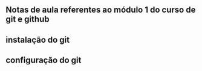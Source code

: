 ## Notas de aula referentes ao módulo 1 do curso de git e github 

## instalação do git

## configuração do git